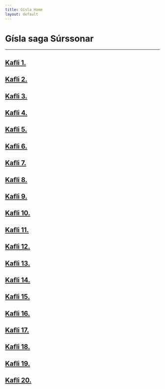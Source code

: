 ```yaml
---
title: Gísla Home
layout: default
---
```


# Gísla saga Súrssonar

---

## [Kafli 1.](http://rcblack.net/Gisla_saga/Gisla_1)
## [Kafli 2.](http://rcblack.net/Gisla_saga/Gisla_2)
## [Kafli 3.](http://rcblack.net/Gisla_saga/Gisla_3)
## [Kafli 4.](http://rcblack.net/Gisla_saga/Gisla_4)
## [Kafli 5.](http://rcblack.net/Gisla_saga/Gisla_5)
## [Kafli 6.](http://rcblack.net/Gisla_saga/Gisla_6)
## [Kafli 7.](http://rcblack.net/Gisla_saga/Gisla_7)
## [Kafli 8.](http://rcblack.net/Gisla_saga/Gisla_8)
## [Kafli 9.](http://rcblack.net/Gisla_saga/Gisla_9)
## [Kafli 10.](http://rcblack.net/Gisla_saga/Gisla_10)
## [Kafli 11.](http://rcblack.net/Gisla_saga/Gisla_11)
## [Kafli 12.](http://rcblack.net/Gisla_saga/Gisla_12)
## [Kafli 13.](http://rcblack.net/Gisla_saga/Gisla_13)
## [Kafli 14.](http://rcblack.net/Gisla_saga/Gisla_14)
## [Kafli 15.](http://rcblack.net/Gisla_saga/Gisla_15)
## [Kafli 16.](http://rcblack.net/Gisla_saga/Gisla_16)
## [Kafli 17.](http://rcblack.net/Gisla_saga/Gisla_17)
## [Kafli 18.](http://rcblack.net/Gisla_saga/Gisla_18)
## [Kafli 19.](http://rcblack.net/Gisla_saga/Gisla_19)
## [Kafli 20.](http://rcblack.net/Gisla_saga/Gisla_20)
